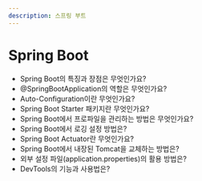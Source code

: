 ```yaml
---
description: 스프링 부트
---
```


# Spring Boot

* Spring Boot의 특징과 장점은 무엇인가요?
* @SpringBootApplication의 역할은 무엇인가요?
* Auto-Configuration이란 무엇인가요?
* Spring Boot Starter 패키지란 무엇인가요?
* Spring Boot에서 프로파일을 관리하는 방법은 무엇인가요?
* Spring Boot에서 로깅 설정 방법은?
* Spring Boot Actuator란 무엇인가요?
* Spring Boot에서 내장된 Tomcat을 교체하는 방법은?
* 외부 설정 파일(application.properties)의 활용 방법은?
* DevTools의 기능과 사용법은?
